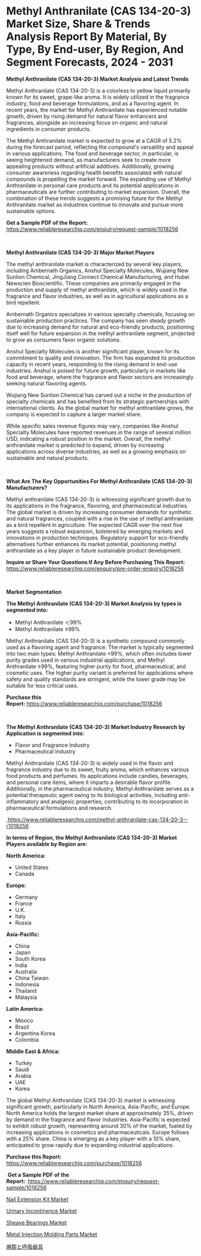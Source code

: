 <p><h1>Methyl Anthranilate (CAS 134-20-3) Market Size, Share & Trends Analysis Report By Material, By Type, By End-user, By Region, And Segment Forecasts, 2024 - 2031</h1></p><p><strong>Methyl Anthranilate (CAS 134-20-3) Market Analysis and Latest Trends</strong></p>
<p><p>Methyl Anthranilate (CAS 134-20-3) is a colorless to yellow liquid primarily known for its sweet, grape-like aroma. It is widely utilized in the fragrance industry, food and beverage formulations, and as a flavoring agent. In recent years, the market for Methyl Anthranilate has experienced notable growth, driven by rising demand for natural flavor enhancers and fragrances, alongside an increasing focus on organic and natural ingredients in consumer products.</p><p>The Methyl Anthranilate market is expected to grow at a CAGR of 5.2% during the forecast period, reflecting the compound's versatility and appeal in various applications. The food and beverage sector, in particular, is seeing heightened demand, as manufacturers seek to create more appealing products without artificial additives. Additionally, growing consumer awareness regarding health benefits associated with natural compounds is propelling the market forward. The expanding use of Methyl Anthranilate in personal care products and its potential applications in pharmaceuticals are further contributing to market expansion. Overall, the combination of these trends suggests a promising future for the Methyl Anthranilate market as industries continue to innovate and pursue more sustainable options.</p></p>
<p><strong>Get a Sample PDF of the Report:&nbsp;</strong> <a href="https://www.reliableresearchiq.com/enquiry/request-sample/1018256">https://www.reliableresearchiq.com/enquiry/request-sample/1018256</a></p>
<p>&nbsp;</p>
<p><strong>Methyl Anthranilate (CAS 134-20-3) Major Market Players</strong></p>
<p><p>The methyl anthranilate market is characterized by several key players, including Ambernath Organics, Anshul Specialty Molecules, Wujiang New Sunlion Chemical, JingJiang Connect Chemical Manufacturing, and Hubei Newscien Bioscientific. These companies are primarily engaged in the production and supply of methyl anthranilate, which is widely used in the fragrance and flavor industries, as well as in agricultural applications as a bird repellent.</p><p>Ambernath Organics specializes in various specialty chemicals, focusing on sustainable production practices. The company has seen steady growth due to increasing demand for natural and eco-friendly products, positioning itself well for future expansion in the methyl anthranilate segment, projected to grow as consumers favor organic solutions.</p><p>Anshul Specialty Molecules is another significant player, known for its commitment to quality and innovation. The firm has expanded its production capacity in recent years, responding to the rising demand in end-use industries. Anshul is poised for future growth, particularly in markets like food and beverage, where the fragrance and flavor sectors are increasingly seeking natural flavoring agents.</p><p>Wujiang New Sunlion Chemical has carved out a niche in the production of specialty chemicals and has benefited from its strategic partnerships with international clients. As the global market for methyl anthranilate grows, the company is expected to capture a larger market share.</p><p>While specific sales revenue figures may vary, companies like Anshul Specialty Molecules have reported revenues in the range of several million USD, indicating a robust position in the market. Overall, the methyl anthranilate market is predicted to expand, driven by increasing applications across diverse industries, as well as a growing emphasis on sustainable and natural products.</p></p>
<p>&nbsp;</p>
<p><strong>What Are The Key Opportunities For Methyl Anthranilate (CAS 134-20-3) Manufacturers?</strong></p>
<p><p>Methyl anthranilate (CAS 134-20-3) is witnessing significant growth due to its applications in the fragrance, flavoring, and pharmaceutical industries. The global market is driven by increasing consumer demands for synthetic and natural fragrances, coupled with a rise in the use of methyl anthranilate as a bird repellent in agriculture. The expected CAGR over the next five years suggests a robust expansion, bolstered by emerging markets and innovations in production techniques. Regulatory support for eco-friendly alternatives further enhances its market potential, positioning methyl anthranilate as a key player in future sustainable product development.</p></p>
<p><strong>Inquire or Share Your Questions If Any Before Purchasing This Report:</strong> <a href="https://www.reliableresearchiq.com/enquiry/pre-order-enquiry/1018256">https://www.reliableresearchiq.com/enquiry/pre-order-enquiry/1018256</a></p>
<p>&nbsp;</p>
<p><strong>Market Segmentation</strong></p>
<p><strong>The Methyl Anthranilate (CAS 134-20-3) Market Analysis by types is segmented into:</strong></p>
<p><ul><li>Methyl Anthranilate ＜99%</li><li>Methyl Anthranilate ≥99%</li></ul></p>
<p><p>Methyl Anthranilate (CAS 134-20-3) is a synthetic compound commonly used as a flavoring agent and fragrance. The market is typically segmented into two main types: Methyl Anthranilate <99%, which often includes lower purity grades used in various industrial applications, and Methyl Anthranilate ≥99%, featuring higher purity for food, pharmaceutical, and cosmetic uses. The higher purity variant is preferred for applications where safety and quality standards are stringent, while the lower grade may be suitable for less critical uses.</p></p>
<p><strong>Purchase this Report:&nbsp;</strong><a href="https://www.reliableresearchiq.com/purchase/1018256">https://www.reliableresearchiq.com/purchase/1018256</a></p>
<p>&nbsp;</p>
<p><strong>The Methyl Anthranilate (CAS 134-20-3) Market Industry Research by Application is segmented into:</strong></p>
<p><ul><li>Flavor and Fragrance Industry</li><li>Pharmaceutical Industry</li></ul></p>
<p><p>Methyl Anthranilate (CAS 134-20-3) is widely used in the flavor and fragrance industry due to its sweet, fruity aroma, which enhances various food products and perfumes. Its applications include candies, beverages, and personal care items, where it imparts a desirable flavor profile. Additionally, in the pharmaceutical industry, Methyl Anthranilate serves as a potential therapeutic agent owing to its biological activities, including anti-inflammatory and analgesic properties, contributing to its incorporation in pharmaceutical formulations and research.</p></p>
<p><a href="https://www.reliableresearchiq.com/methyl-anthranilate-cas-134-20-3--r1018256">&nbsp;https://www.reliableresearchiq.com/methyl-anthranilate-cas-134-20-3--r1018256</a></p>
<p><strong>In terms of Region, the Methyl Anthranilate (CAS 134-20-3) Market Players available by Region are:</strong></p>
<p>
    <p> <strong> North America: </strong>
        <ul>
            <li>United States</li>
            <li>Canada</li>
        </ul>
        </p> 
    <p> <strong> Europe: </strong>
        <ul>
            <li>Germany</li>
            <li>France</li>
            <li>U.K.</li>
            <li>Italy</li>
            <li>Russia</li>
        </ul>
        </p> 
    <p> <strong> Asia-Pacific: </strong>
        <ul>
            <li>China</li>
            <li>Japan</li>
            <li>South Korea</li>
            <li>India</li>
            <li>Australia</li>
            <li>China Taiwan</li>
            <li>Indonesia</li>
            <li>Thailand</li>
            <li>Malaysia</li>
        </ul>
        </p> 
    <p> <strong> Latin America: </strong>
        <ul>
            <li>Mexico</li>
            <li>Brazil</li>
            <li>Argentina Korea</li>
            <li>Colombia</li>
        </ul>
        </p> 
    <p> <strong> Middle East & Africa: </strong>
        <ul>
            <li>Turkey</li>
            <li>Saudi</li>
            <li>Arabia</li>
            <li>UAE</li>
            <li>Korea</li>
        </ul>
    </p>
    </p>
<p><p>The global Methyl Anthranilate (CAS 134-20-3) market is witnessing significant growth, particularly in North America, Asia-Pacific, and Europe. North America holds the largest market share at approximately 35%, driven by demand in the fragrance and flavor industries. Asia-Pacific is expected to exhibit robust growth, representing around 30% of the market, fueled by increasing applications in cosmetics and pharmaceuticals. Europe follows with a 25% share. China is emerging as a key player with a 10% share, anticipated to grow rapidly due to expanding industrial applications.</p></p>
<p><strong>Purchase this Report: </strong><a href="https://www.reliableresearchiq.com/purchase/1018256">https://www.reliableresearchiq.com/purchase/1018256</a></p>
<p>&nbsp;<strong>Get a Sample PDF of the Report:&nbsp;&nbsp;</strong><a href="https://www.reliableresearchiq.com/enquiry/request-sample/1018256">https://www.reliableresearchiq.com/enquiry/request-sample/1018256</a></p>
<p><strong></strong></p>
<p><p><a href="https://www.linkedin.com/pulse/exploring-nail-extension-kit-market-dynamics-global-trends-y4obc?trackingId=1w0Yw%2Fx4SaGCnExKl%2B2wLw%3D%3D">Nail Extension Kit Market</a></p><p><a href="https://issuu.com/reportprime-2/docs/urinary-incontinence-market-size-20_baca9fdc260ae7">Urinary Incontinence Market</a></p><p><a href="https://medium.com/@chellamarie1961/the-growth-of-the-sheave-bearings-market-has-been-significant-driven-by-various-critical-factors-d51a738b9ba8">Sheave Bearings Market</a></p><p><a href="https://issuu.com/reportprime-2/docs/metal-injection-molding-parts-marke_a77db231127793">Metal Injection Molding Parts Market</a></p><p><a href="https://medium.com/@lillianamurazik2023/anesthesia-and-respiratory-devices-1575acc60f5b">麻酔と呼吸器具</a></p></p>
